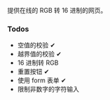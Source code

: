 提供在线的 RGB 转 16 进制的网页。

### Todos

- 空值的校验 ✔
- 越界值的校验 ✔
- 16 进制转 RGB
- 重置按钮 ✔
- 使用 form 表单 ✔
- 限制非数字的字符输入
